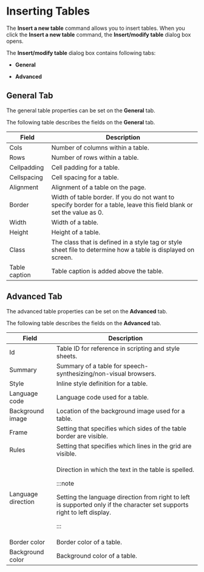 ﻿---
sidebar_position: 1
---

# Inserting Tables

<head>
  <meta name="guidename" content="API Management"/>
  <meta name="context" content="GUID-746ec4db-8921-44d5-916b-85b2d2969656"/>
</head>

The **Insert a new table** command allows you to insert tables. When you click the **Insert a new table** command, the **Insert/modify table** dialog box opens. 

The **Insert/modify table** dialog box contains following tabs: 

- **General**

- **Advanced**

## General Tab

The general table properties can be set on the **General** tab.

The following table describes the fields on the **General** tab. 

|**Field** |**Description** |
| -------- | ---------- |
|Cols|Number of columns within a table. |
|Rows|Number of rows within a table. |
|Cellpadding|Cell padding for a table. |
|Cellspacing|Cell spacing for a table. |
|Alignment|Alignment of a table on the page. |
|Border|Width of table border. If you do not want to specify border for a table, leave this field blank or set the value as 0. |
|Width|Width of a table. |
|Height|Height of a table. |
|Class|The class that is defined in a style tag or style sheet file to determine how a table is displayed on screen. |
|Table caption|Table caption is added above the table. |

## Advanced Tab

The advanced table properties can be set on the **Advanced** tab.

The following table describes the fields on the **Advanced** tab. 

|**Field** |**Description** |
| -------- | ----------- |
|Id|Table ID for reference in scripting and style sheets. |
|Summary|Summary of a table for speech-synthesizing/non-visual browsers. |
|Style|Inline style definition for a table. |
|Language code|Language code used for a table. |
|Background image|Location of the background image used for a table. |
|Frame|Setting that specifies which sides of the table border are visible. |
|Rules|Setting that specifies which lines in the grid are visible. |
|Language direction|<p>Direction in which the text in the table is spelled. </p><p>:::note</p><p>Setting the language direction from right to left is supported only if the character set supports right to left display.</p><p>::: </p>|
|Border color|Border color of a table. |
|Background color|Background color of a table. |

